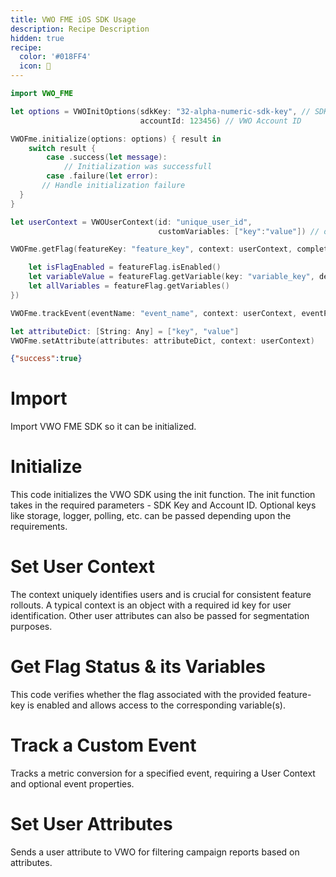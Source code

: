 ```yaml
---
title: VWO FME iOS SDK Usage
description: Recipe Description
hidden: true
recipe:
  color: '#018FF4'
  icon: 🦉
---
```

```swift Swift
import VWO_FME

let options = VWOInitOptions(sdkKey: "32-alpha-numeric-sdk-key", // SDK Key
                             accountId: 123456) // VWO Account ID

VWOFme.initialize(options: options) { result in
	switch result {
		case .success(let message):
			// Initialization was successfull
		case .failure(let error):
       // Handle initialization failure
  }
}

let userContext = VWOUserContext(id: "unique_user_id",
                                 customVariables: ["key":"value"]) // optional

VWOFme.getFlag(featureKey: "feature_key", context: userContext, completion: { featureFlag in

	let isFlagEnabled = featureFlag.isEnabled()
	let variableValue = featureFlag.getVariable(key: "variable_key", defaultValue: "default_value")
	let allVariables = featureFlag.getVariables()
})

VWOFme.trackEvent(eventName: "event_name", context: userContext, eventProperties: [:])

let attributeDict: [String: Any] = ["key", "value"]
VWOFme.setAttribute(attributes: attributeDict, context: userContext)
```

```json Response Example
{"success":true}
```

# Import

<!-- swift@1 -->

Import VWO FME SDK so it can be initialized.

# Initialize

<!-- swift@3-13 -->

This code initializes the VWO SDK using the init function. The init function takes in the required parameters - SDK Key and Account ID. Optional keys like storage, logger, polling, etc. can be passed depending upon the requirements.

# Set User Context

<!-- swift@15-17 -->

The context uniquely identifies users and is crucial for consistent feature rollouts. A typical context is an object with a required id key for user identification. Other user attributes can also be passed for segmentation purposes.

# Get Flag Status & its Variables

<!-- swift@18-23 -->

This code verifies whether the flag associated with the provided feature-key is enabled and allows access to the corresponding variable(s).

# Track a Custom Event

<!-- swift@25 -->

Tracks a metric conversion for a specified event, requiring a User Context and optional event properties.

# Set User Attributes

<!-- swift@27-28 -->

Sends a user attribute to VWO for filtering campaign reports based on attributes.